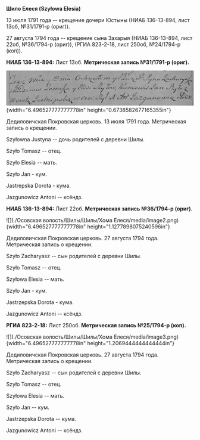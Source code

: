 **Шило Елеся (Szyłowa Elesia)**

13 июля 1791 года -- крещение дочери Юстыны (НИАБ 136-13-894, лист 13об,
№31/1791-р (ориг)).

27 августа 1794 года -- крещение сына Захарыя (НИАБ 136-13-894, лист
22об, №36/1794-р (ориг)), (РГИА 823-2-18, лист 250об, №24/1794-р (коп)).

**НИАБ 136-13-894:** Лист 13об. **Метрическая запись №31/1791-р
(ориг).**

![](./media/d17211fee7b699ed158f1a1abe28afb63cd5683d.png){width="6.496527777777778in"
height="0.6738582677165355in"}

Дедиловичская Покровская церковь. 13 июля 1791 года. Метрическая запись
о крещении.

Szyłowna Justyna -- дочь родителей с деревни Шилы.

Szyło Tomasz -- отец.

Szyło Elesia -- мать.

Szyło Jan - кум.

Jastrepska Dorota - кума.

Jazgunowicz Antoni -- ксёндз.

**НИАБ 136-13-894:** Лист 22об. **Метрическая запись №36/1794-р
(ориг).**

![](./Осовская волость/Шилы/Шилы/Хома Елеся/media/image2.png){width="6.496527777777778in"
height="1.1277898075240596in"}

Дедиловичская Покровская церковь. 27 августа 1794 года. Метрическая
запись о крещении.

Szyło Zacharyasz -- сын родителей с деревни Шилы.

Szyło Tomasz -- отец.

Szyłowa Elesia -- мать.

Szyło Jan - кум.

Jastrzepska Dorota - кума.

Jazgunowicz Antoni -- ксёндз.

**РГИА 823-2-18:** Лист 250об. **Метрическая запись №25/1794-р (коп).**

![](./Осовская волость/Шилы/Шилы/Хома Елеся/media/image3.png){width="6.496527777777778in"
height="1.2069444444444444in"}

Дедиловичская Покровская церковь. 27 августа 1794 года. Метрическая
запись о крещении.

Szyło Zacharyasz -- сын родителей с деревни Шилы.

Szyło Tomasz -- отец.

Szyłowa Elesia -- мать.

Szyło Jan -- кум.

Jastrzepska Dorota -- кума.

Jazgunowicz Antoni -- ксёндз.
